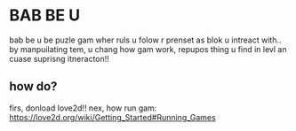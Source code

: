 # BAB BE U
bab be u be puzle gam wher ruls u folow r prenset as blok u intreact with.. by manpuilating tem, u chang how gam work, repupos thing u find in levl an cuase suprisng itneracton!!

## how do?
firs, donload love2d!!
nex, how run gam: https://love2d.org/wiki/Getting_Started#Running_Games